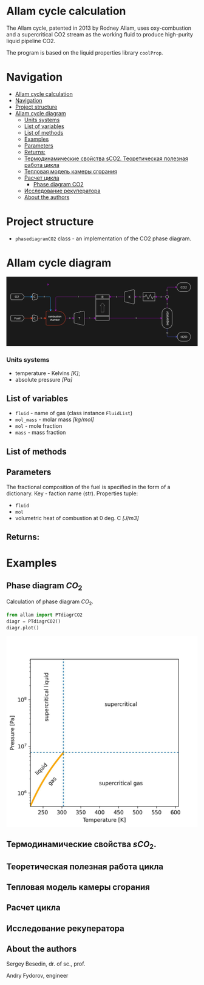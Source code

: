 # Allam cycle calculation
The Allam cycle, patented in 2013 by Rodney Allam, 
uses oxy-combustion and a supercritical CO2 stream 
as the working fluid to produce high-purity liquid pipeline CO2.

The program is based on the liquid properties library `coolProp`.

# Navigation
<!-- TOC -->
* [Allam cycle calculation](#allam-cycle-calculation)
* [Navigation](#navigation)
* [Project structure](#project-structure)
* [Allam cycle diagram](#allam-cycle-diagram)
    * [Units systems](#units-systems)
  * [List of variables](#list-of-variables)
  * [List of methods](#list-of-methods)
  * [Examples](#examples)
  * [Parameters](#parameters)
  * [Returns:](#returns)
  * [Термодинамические свойства sCO2. Теоретическая полезная работа цикла](#термодинамические-свойства-sco2-теоретическая-полезная-работа-цикла)
  * [Тепловая модель камеры сгорания](#тепловая-модель-камеры-сгорания)
  * [Расчет цикла](#расчет-цикла)
    * [Phase diagram CO2](#phase-diagram-co2)
  * [Исследование рекуператора](#исследование-рекуператора)
  * [About the authors](#about-the-authors)
<!-- TOC -->


# Project structure

- `phasediagramCO2` class - an implementation of the CO2 phase diagram.

# Allam cycle diagram

![Allam cycle diagram](image/allam-scheme.jpg)

### Units systems
- temperature - Kelvins _[K]_;
- absolute pressure _[Pa]_

## List of variables
- `fluid` - name of gas (class instance `FluidList`)
- `mol_mass` - molar mass _[kg/mol]_
- `mol` - mole fraction
- `mass` - mass fraction

## List of methods



## Parameters
The fractional composition of the fuel is specified 
in the form of a dictionary. Key - faction name (str). Properties tuple:
- `fluid`
- `mol`
- volumetric heat of combustion at 0 deg. C _[J/m3]_

## Returns:



# Examples

## Phase diagram $CO_2$

Calculation of phase diagram $CO_2$.

```python
from allam import PTdiagrCO2
diagr = PTdiagrCO2()
diagr.plot()
```
![Phase diagram](image/PT-CO2.jpg)

## Термодинамические свойства $sCO_2$. 



## Теоретическая полезная работа цикла


## Тепловая модель камеры сгорания


## Расчет цикла




## Исследование рекуператора


## About the authors
Sergey Besedin, dr. of sc., prof.

Andry Fydorov, engineer